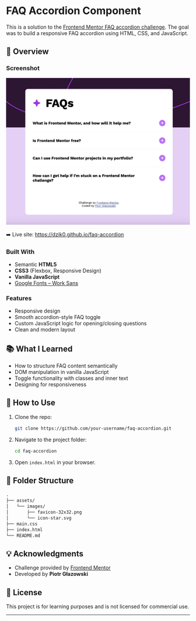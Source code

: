 # FAQ Accordion Component

This is a solution to the [Frontend Mentor FAQ accordion challenge](https://www.frontendmentor.io/challenges/faq-accordion-WYV1bWy74). The goal was to build a responsive FAQ accordion using HTML, CSS, and JavaScript.

## 🚀 Overview

### Screenshot

![Screenshot of the project](./screenshot.jpg)

➡️ Live site: https://dzik0.github.io/faq-accordion

### Built With

- Semantic **HTML5**
- **CSS3** (Flexbox, Responsive Design)
- **Vanilla JavaScript**
- [Google Fonts – Work Sans](https://fonts.google.com/specimen/Work+Sans)

### Features

- Responsive design
- Smooth accordion-style FAQ toggle
- Custom JavaScript logic for opening/closing questions
- Clean and modern layout

## 📚 What I Learned

- How to structure FAQ content semantically
- DOM manipulation in vanilla JavaScript
- Toggle functionality with classes and inner text
- Designing for responsiveness

## 🔧 How to Use

1. Clone the repo:

   ```bash
   git clone https://github.com/your-username/faq-accordion.git
   ```

2. Navigate to the project folder:

   ```bash
   cd faq-accordion
   ```

3. Open `index.html` in your browser.

## 📁 Folder Structure

```
.
├── assets/
│   └── images/
│       ├── favicon-32x32.png
│       └── icon-star.svg
├── main.css
├── index.html
└── README.md
```

## 💡 Acknowledgments

- Challenge provided by [Frontend Mentor](https://www.frontendmentor.io)
- Developed by **Piotr Głazowski**

## 📝 License

This project is for learning purposes and is not licensed for commercial use.

---
